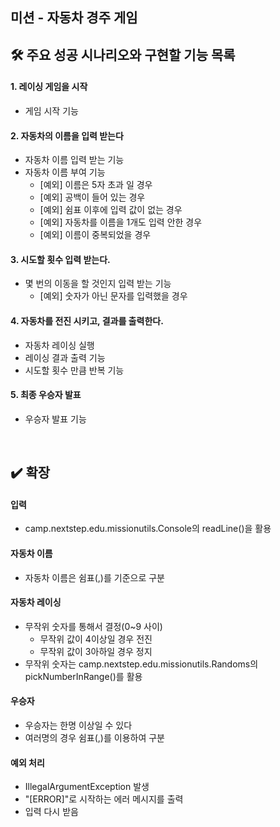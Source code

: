 ## 미션 - 자동차 경주 게임

## 🛠️️ 주요 성공 시나리오와 구현할 기능 목록

#### 1. 레이싱 게임을 시작

- 게임 시작 기능

#### 2. 자동차의 이름을 입력 받는다

- 자동차 이름 입력 받는 기능
- 자동차 이름 부여 기능
    - [예외] 이름은 5자 초과 일 경우
    - [예외] 공백이 들어 있는 경우
    - [예외] 쉼표 이후에 입력 값이 없는 경우
    - [예외] 자동차를 이름을 1개도 입력 안한 경우
    - [예외] 이름이 중복되었을 경우

#### 3. 시도할 횟수 입력 받는다.

- 몇 번의 이동을 할 것인지 입력 받는 기능
    - [예외] 숫자가 아닌 문자를 입력했을 경우

#### 4. 자동차를 전진 시키고, 결과를 출력한다.

- 자동차 레이싱 실행
- 레이싱 결과 출력 기능
- 시도할 횟수 만큼 반복 기능

#### 5. 최종 우승자 발표

- 우승자 발표 기능

<br>

## ✔️ 확장

#### 입력

- camp.nextstep.edu.missionutils.Console의 readLine()을 활용

#### 자동차 이름

- 자동차 이름은 쉼표(,)를 기준으로 구분

#### 자동차 레이싱

- 무작위 숫자를 통해서 결정(0~9 사이)
    - 무작위 값이 4이상일 경우 전진
    - 무작위 값이 3아하일 경우 정지
- 무작위 숫자는 camp.nextstep.edu.missionutils.Randoms의 pickNumberInRange()를 활용

#### 우승자

- 우승자는 한명 이상일 수 있다
- 여러명의 경우 쉼표(,)를 이용하여 구분

#### 예외 처리

- IllegalArgumentException 발생
- "[ERROR]"로 시작하는 에러 메시지를 출력
- 입력 다시 받음
